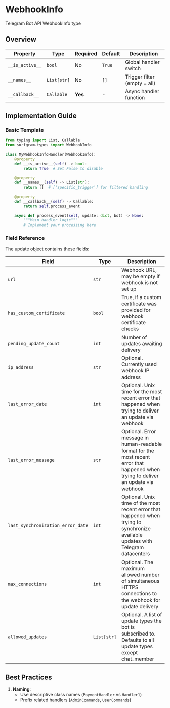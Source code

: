 # WebhookInfo

Telegram Bot API WebhookInfo type

## Overview

| Property        | Type               | Required | Default | Description                              |
|-----------------|--------------------|----------|---------|------------------------------------------|
| `__is_active__` | `bool`             | No       | `True`  | Global handler switch                   |
| `__names__`     | `List[str]`        | No       | `[]`    | Trigger filter (empty = all)            |
| `__callback__`  | `Callable`         | **Yes**  | -       | Async handler function                  |

## Implementation Guide

### Basic Template

```python
from typing import List, Callable
from surfgram.types import WebhookInfo

class MyWebhookInfoHandler(WebhookInfo):    
    @property
    def __is_active__(self) -> bool:
        return True  # Set False to disable
        
    @property
    def __names__(self) -> List[str]:
        return []  # ['specific_trigger'] for filtered handling
        
    @property
    def __callback__(self) -> Callable:
        return self.process_event
        
    async def process_event(self, update: dict, bot) -> None:
        """Main handler logic"""
        # Implement your processing here
```

### Field Reference

The update object contains these fields:

| Field          | Type              | Description                     |
|----------------|-------------------|---------------------------------|
| `url` | `str` | Webhook URL, may be empty if webhook is not set up |
| `has_custom_certificate` | `bool` | True, if a custom certificate was provided for webhook certificate checks |
| `pending_update_count` | `int` | Number of updates awaiting delivery |
| `ip_address` | `str` | Optional. Currently used webhook IP address |
| `last_error_date` | `int` | Optional. Unix time for the most recent error that happened when trying to deliver an update via webhook |
| `last_error_message` | `str` | Optional. Error message in human-readable format for the most recent error that happened when trying to deliver an update via webhook |
| `last_synchronization_error_date` | `int` | Optional. Unix time of the most recent error that happened when trying to synchronize available updates with Telegram datacenters |
| `max_connections` | `int` | Optional. The maximum allowed number of simultaneous HTTPS connections to the webhook for update delivery |
| `allowed_updates` | `List[str]` | Optional. A list of update types the bot is subscribed to. Defaults to all update types except chat_member |

## Best Practices

1. **Naming**: 
   - Use descriptive class names (`PaymentHandler` vs `Handler1`)
   - Prefix related handlers (`AdminCommands`, `UserCommands`)
